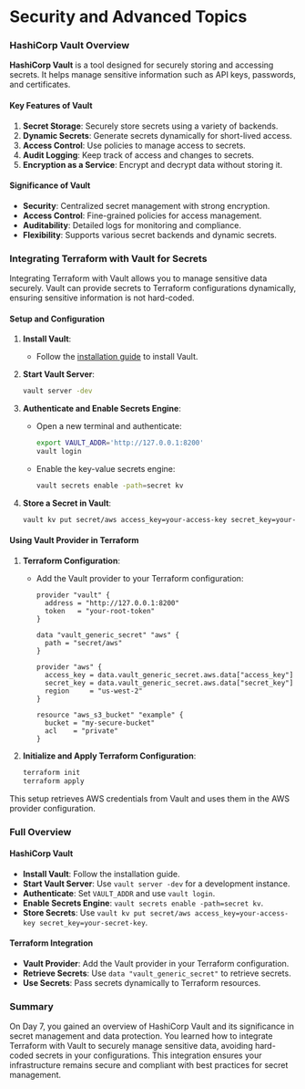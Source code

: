 <h1>Security and Advanced Topics</h1>

### HashiCorp Vault Overview

**HashiCorp Vault** is a tool designed for securely storing and accessing secrets. It helps manage sensitive information such as API keys, passwords, and certificates.

#### Key Features of Vault

1. **Secret Storage**: Securely store secrets using a variety of backends.
2. **Dynamic Secrets**: Generate secrets dynamically for short-lived access.
3. **Access Control**: Use policies to manage access to secrets.
4. **Audit Logging**: Keep track of access and changes to secrets.
5. **Encryption as a Service**: Encrypt and decrypt data without storing it.

#### Significance of Vault

- **Security**: Centralized secret management with strong encryption.
- **Access Control**: Fine-grained policies for access management.
- **Auditability**: Detailed logs for monitoring and compliance.
- **Flexibility**: Supports various secret backends and dynamic secrets.

### Integrating Terraform with Vault for Secrets

Integrating Terraform with Vault allows you to manage sensitive data securely. Vault can provide secrets to Terraform configurations dynamically, ensuring sensitive information is not hard-coded.

#### Setup and Configuration

1. **Install Vault**:
   - Follow the [installation guide](https://www.vaultproject.io/docs/install) to install Vault.

2. **Start Vault Server**:
   ```sh
   vault server -dev
   ```

3. **Authenticate and Enable Secrets Engine**:
   - Open a new terminal and authenticate:
     ```sh
     export VAULT_ADDR='http://127.0.0.1:8200'
     vault login
     ```

   - Enable the key-value secrets engine:
     ```sh
     vault secrets enable -path=secret kv
     ```

4. **Store a Secret in Vault**:
   ```sh
   vault kv put secret/aws access_key=your-access-key secret_key=your-secret-key
   ```

#### Using Vault Provider in Terraform

1. **Terraform Configuration**:
   - Add the Vault provider to your Terraform configuration:
     ```hcl
     provider "vault" {
       address = "http://127.0.0.1:8200"
       token   = "your-root-token"
     }

     data "vault_generic_secret" "aws" {
       path = "secret/aws"
     }

     provider "aws" {
       access_key = data.vault_generic_secret.aws.data["access_key"]
       secret_key = data.vault_generic_secret.aws.data["secret_key"]
       region     = "us-west-2"
     }

     resource "aws_s3_bucket" "example" {
       bucket = "my-secure-bucket"
       acl    = "private"
     }
     ```

2. **Initialize and Apply Terraform Configuration**:
   ```sh
   terraform init
   terraform apply
   ```

This setup retrieves AWS credentials from Vault and uses them in the AWS provider configuration.

### Full Overview

#### HashiCorp Vault

- **Install Vault**: Follow the installation guide.
- **Start Vault Server**: Use `vault server -dev` for a development instance.
- **Authenticate**: Set `VAULT_ADDR` and use `vault login`.
- **Enable Secrets Engine**: `vault secrets enable -path=secret kv`.
- **Store Secrets**: Use `vault kv put secret/aws access_key=your-access-key secret_key=your-secret-key`.

#### Terraform Integration

- **Vault Provider**: Add the Vault provider in your Terraform configuration.
- **Retrieve Secrets**: Use `data "vault_generic_secret"` to retrieve secrets.
- **Use Secrets**: Pass secrets dynamically to Terraform resources.

### Summary

On Day 7, you gained an overview of HashiCorp Vault and its significance in secret management and data protection. You learned how to integrate Terraform with Vault to securely manage sensitive data, avoiding hard-coded secrets in your configurations. This integration ensures your infrastructure remains secure and compliant with best practices for secret management.
